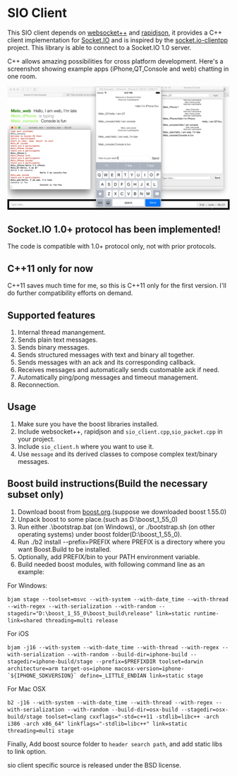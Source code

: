 # SIO Client
This SIO client depends on [websocket++](https://github.com/zaphoyd/websocketpp) and [rapidjson](https://github.com/miloyip/rapidjson), it provides a C++ client implementation for [Socket.IO](https://github.com/Automattic/socket.io) and is inspired by the [socket.io-clientpp](https://github.com/ebshimizu/socket.io-clientpp) project.
This library is able to connect to a Socket.IO 1.0 server.

C++ allows amazing possibilities for cross platform development. Here's a screenshot showing example apps (iPhone,QT,Console and web) chatting in one room.

![Clients with iPhone, QT, Console and web](/screenshots/QuadClients.png)

## Socket.IO 1.0+ protocol has been implemented!
The code is compatible with 1.0+ protocol only, not with prior protocols.

## C++11 only for now
C++11 saves much time for me, so this is C++11 only for the first version.
I'll do further compatibility efforts on demand.

## Supported features
1. Internal thread manangement.
2. Sends plain text messages.
3. Sends binary messages.
4. Sends structured messages with text and binary all together.
5. Sends messages with an ack and its corresponding callback.
6. Receives messages and automatically sends customable ack if need.
7. Automatically ping/pong messages and timeout management.
8. Reconnection.

## Usage
1. Make sure you have the boost libraries installed.
2. Include websocket++, rapidjson and `sio_client.cpp`,`sio_packet.cpp` in your project.
3. Include `sio_client.h` where you want to use it.
4. Use `message` and its derived classes to compose complex text/binary messages.

## Boost build instructions(Build the necessary subset only)
1. Download boost from [boost.org](http://www.boost.org/).(suppose we downloaded boost 1.55.0)
2. Unpack boost to some place.(such as D:\boost_1_55_0)
3. Run either .\bootstrap.bat (on Windows), or ./bootstrap.sh (on other operating systems) under boost folder(D:\boost_1_55_0).
4. Run ./b2 install --prefix=PREFIX
where PREFIX is a directory where you want Boost.Build to be installed.
5. Optionally, add PREFIX/bin to your PATH environment variable.
6. Build needed boost modules, with following command line as an example:

For Windows:
```shell
bjam stage --toolset=msvc --with-system --with-date_time --with-thread --with-regex --with-serialization --with-random --stagedir="D:\boost_1_55_0\boost_build\release" link=static runtime-link=shared threading=multi release
```
For iOS
```shell
bjam -j16 --with-system --with-date_time --with-thread --with-regex --with-serialization --with-random --build-dir=iphone-build --stagedir=iphone-build/stage --prefix=$PREFIXDIR toolset=darwin architecture=arm target-os=iphone macosx-version=iphone-`${IPHONE_SDKVERSION}` define=_LITTLE_ENDIAN link=static stage
```
For Mac OSX
```shell
b2 -j16 --with-system --with-date_time --with-thread --with-regex --with-serialization --with-random --build-dir=osx-build --stagedir=osx-build/stage toolset=clang cxxflags="-std=c++11 -stdlib=libc++ -arch i386 -arch x86_64" linkflags="-stdlib=libc++" link=static threading=multi stage
```
Finally, Add boost source folder to `header search path`, and add static libs to link option.

sio client specific source is released under the BSD license.
